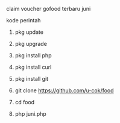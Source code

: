 claim voucher gofood terbaru juni

kode perintah

1. pkg update

2. pkg upgrade

3. pkg install php

4. pkg install curl

5. pkg install git

6. git clone https://github.com/u-cok/food

7. cd food

8. php juni.php
